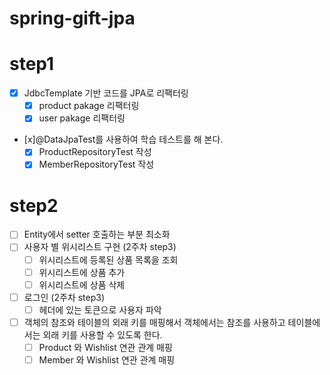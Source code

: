 # spring-gift-jpa
# step1
- [x] JdbcTemplate 기반 코드를 JPA로 리팩터링
  - [x] product pakage 리팩터링
  - [x] user pakage 리팩터링
- [x]@DataJpaTest를 사용하여 학습 테스트를 해 본다.
  - [x] ProductRepositoryTest 작성
  - [x] MemberRepositoryTest 작성
# step2
- [ ] Entity에서 setter 호출하는 부분 최소화
- [ ] 사용자 별 위시리스트 구현 (2주차 step3)
  - [ ] 위시리스트에 등록된 상품 목록을 조회
  - [ ] 위시리스트에 상품 추가
  - [ ] 위시리스트에 상품 삭제
- [ ] 로그인 (2주차 step3)
  - [ ] 헤더에 있는 토큰으로 사용자 파악
- [ ] 객체의 참조와 테이블의 외래 키를 매핑해서 객체에서는 참조를 사용하고 테이블에서는 외래 키를 사용할 수 있도록 한다.
  - [ ] Product 와 Wishlist 연관 관계 매핑
  - [ ] Member 와 Wishlist 연관 관계 매핑